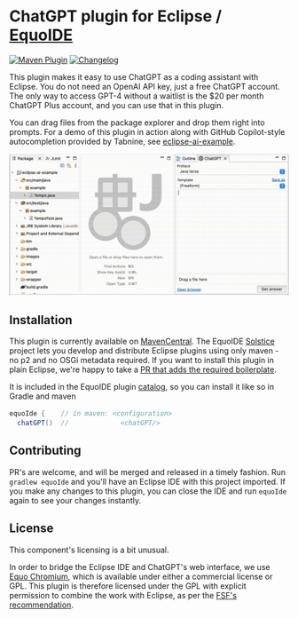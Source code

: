 # ChatGPT plugin for Eclipse / [EquoIDE](https://github.com/equodev/equo-ide)

[![Maven Plugin](https://img.shields.io/maven-central/v/dev.equo.ide/equo-ide-chatgpt?color=blue&label=dev.equo.ide%3Aequo-ide-chatgpt)](https://search.maven.org/artifact/dev.equo.ide/equo-ide-chatgpt)
[![Changelog](https://img.shields.io/badge/changelog-here-blue)](CHANGELOG.md)

This plugin makes it easy to use ChatGPT as a coding assistant with Eclipse. You do not need an OpenAI API key, just a free ChatGPT account. The only way to access GPT-4 without a waitlist is the $20 per month ChatGPT Plus account, and you can use that in this plugin.

You can drag files from the package explorer and drop them right into prompts. For a demo of this plugin in action along with GitHub Copilot-style autocompletion provided by Tabnine, see [eclipse-ai-example](https://github.com/equodev/eclipse-ai-example).

![screenshot of the ChatGPT plugin in action](.github/demo_screencast.gif)

## Installation

This plugin is currently available on [MavenCentral](https://central.sonatype.com/artifact/dev.equo.ide/equo-ide-chatgpt). The EquoIDE [Solstice](https://github.com/equodev/equo-ide/tree/main/solstice) project lets you develop and distribute Eclipse plugins using only maven - no p2 and no OSGi metadata required. If you want to install this plugin in plain Eclipse, we're happy to take a [PR that adds the required boilerplate](https://github.com/equodev/equo-ide-chatgpt/issues/1).

It is included in the EquoIDE plugin [catalog](https://github.com/equodev/equo-ide/blob/main/CATALOG.md#chatgpt), so you can install it like so in Gradle and maven

```gradle
equoIde {    // in maven: <configuration>
  chatGPT()  //             <chatGPT/>
```

## Contributing

PR's are welcome, and will be merged and released in a timely fashion. Run `gradlew equoIde` and you'll have an Eclipse IDE with this project imported. If you make any changes to this plugin, you can close the IDE and run `equoIde` again to see your changes instantly.

## License

This component's licensing is a bit unusual.

In order to bridge the Eclipse IDE and ChatGPT's web interface, we use [Equo Chromium](https://www.equo.dev/chromium), which is available under either a commercial license or GPL. This plugin is therefore licensed under the GPL with explicit permission to combine the work with Eclipse, as per the [FSF's recommendation](https://www.fsf.org/blogs/licensing/using-the-gpl-for-eclipse-plug-ins). 